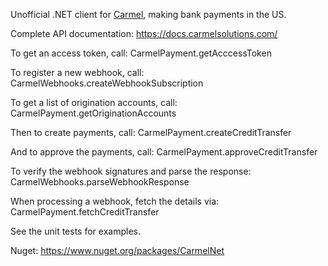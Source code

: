 Unofficial .NET client for [Carmel](https://www.carmelsolutions.com/), making bank payments in the US.

Complete API documentation: https://docs.carmelsolutions.com/


To get an access token, call: CarmelPayment.getAcccessToken

To register a new webhook, call: CarmelWebhooks.createWebhookSubscription

To get a list of origination accounts, call: CarmelPayment.getOriginationAccounts

Then to create payments, call: CarmelPayment.createCreditTransfer

And to approve the payments, call: CarmelPayment.approveCreditTransfer

To verify the webhook signatures and parse the response: CarmelWebhooks.parseWebhookResponse

When processing a webhook, fetch the details via: CarmelPayment.fetchCreditTransfer

See the unit tests for examples.

Nuget: https://www.nuget.org/packages/CarmelNet

